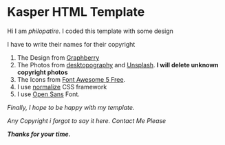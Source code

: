 # Kasper HTML Template
Hi I am *philopatire*. I coded this template with some design

I have to write their names for their copyright

1. The Design from [Graphberry](https://www.graphberry.com/item/kasper-one-page-psd-template)
2. The Photos from [desktopography](https://desktopography.net/) and [Unsplash](https://unsplash.com/). **I will delete unknown copyright photos**
3. The Icons from [Font Awesome 5 Free](https://fontawesome.com/).
4. I use [normalize](https://necolas.github.io/normalize.css/) CSS framework 
5. I use [Open Sans](https://fonts.google.com/specimen/Open+Sans) Font.

*Finally, I hope to be happy with my template.*

*Any Copyright i forgot to say it here. Contact Me Please*

***Thanks for your time.***